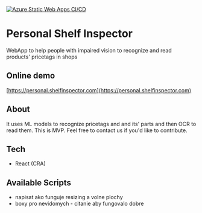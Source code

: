 [![Azure Static Web Apps CI/CD](https://github.com/DataSentics/personal-shelf-inspector-react/actions/workflows/azure-static-web-apps-icy-glacier-028ce5a03.yml/badge.svg)](https://github.com/DataSentics/personal-shelf-inspector-react/actions/workflows/azure-static-web-apps-icy-glacier-028ce5a03.yml)

# Personal Shelf Inspector

WebApp to help people with impaired vision to recognize and read products' pricetags in shops

## Online demo

[https://personal.shelfinspector.com](https://personal.shelfinspector.com)

## About

It uses ML models to recognize pricetags and and its' parts and then OCR to read them.
This is MVP. Feel free to contact us if you'd like to contribute.

## Tech

- React (CRA)

## Available Scripts

- napisat ako funguje resizing a volne plochy
- boxy pro nevidomych - citanie aby fungovalo dobre

